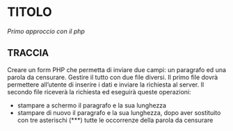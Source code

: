 # TITOLO

_Primo approccio con il php_

## TRACCIA

Creare un form PHP che permetta di inviare due campi: un paragrafo ed una parola da censurare.
Gestire il tutto con due file diversi.
Il primo file dovrà permettere all’utente di inserire i dati e inviare la richiesta al server.
Il secondo file riceverà la richiesta ed eseguirà queste operazioni:

- stampare a schermo il paragrafo e la sua lunghezza
- stampare di nuovo il paragrafo e la sua lunghezza, dopo aver sostituito con tre asterischi (\*\*\*) tutte le occorrenze della parola da censurare
